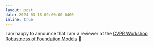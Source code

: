 ```yaml
---
layout: post
date: 2024-03-18 09:00:00-0400
inline: true
---
```


I am happy to announce that I am a reviewer at the [CVPR Workshop Robustness of Foundation Models](https://cvpr24-advml.github.io) 🎉
